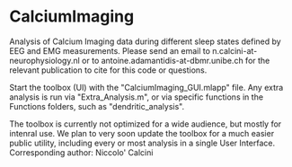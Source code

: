 # CalciumImaging
Analysis of Calcium Imaging data during different sleep states defined by EEG and EMG measurements. 
Please send an email to n.calcini-at-neurophysiology.nl or to antoine.adamantidis-at-dbmr.unibe.ch for the relevant publication to cite for this code or questions.

Start the toolbox (UI) with the "CalciumImaging_GUI.mlapp" file. 
Any extra analysis is run via "Extra_Analysis.m", or via specific functions in the Functions folders, such as "dendritic_analysis".

The toolbox is currently not optimized for a wide audience, but mostly for intenral use.
We plan to very soon update the toolbox for a much easier public utility, including every or most analysis in a single User Interface.
Corresponding author: Niccolo' Calcini
